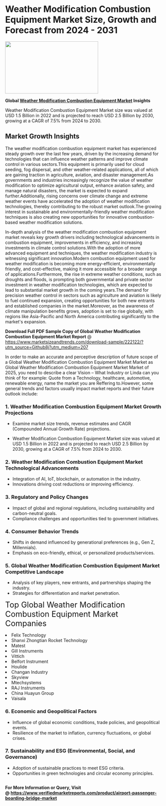 <H1>Weather Modification Combustion Equipment Market Size, Growth and Forecast from 2024 - 2031</H1><img class="aligncenter size-medium wp-image-584254" src="https://thirdeyenews.in/wp-content/uploads/2024/09/Global-Market-Research-300x168.jpeg" alt="" width="300" height="168" /><p><strong>Global&nbsp;<a href="https://www.marketsizeandtrends.com/download-sample/222122/?utm_source=Github8j?utm_medium=207">Weather Modification Combustion Equipment Market</a> Insights</strong></p><p>Weather Modification Combustion Equipment Market size was valued at USD 1.5 Billion in 2022 and is projected to reach USD 2.5 Billion by 2030, growing at a CAGR of 7.5% from 2024 to 2030.</p><p><h2>Market Growth Insights</h2> <p>The weather modification combustion equipment market has experienced steady growth over the last few years, driven by the increasing demand for technologies that can influence weather patterns and improve climate control in various sectors.This equipment is primarily used for cloud seeding, fog dispersal, and other weather-related applications, all of which are gaining traction in agriculture, aviation, and disaster management.As governments and industries increasingly recognize the value of weather modification to optimize agricultural output, enhance aviation safety, and manage natural disasters, the market is expected to expand further.Additionally, rising concerns over climate change and extreme weather events have accelerated the adoption of weather modification technologies, thereby contributing to the robust market outlook.The growing interest in sustainable and environmentally-friendly weather modification techniques is also creating new opportunities for innovative combustion-based weather modification solutions.</p> <p>In-depth analysis of the weather modification combustion equipment market reveals key growth drivers including technological advancements in combustion equipment, improvements in efficiency, and increasing investments in climate control solutions.With the adoption of more advanced equipment and techniques, the weather modification industry is witnessing significant innovation.Modern combustion equipment used for weather modification is becoming more energy-efficient, environmentally friendly, and cost-effective, making it more accessible for a broader range of applications.Furthermore, the rise in extreme weather conditions, such as droughts and floods, is prompting both governmental and private sector investment in weather modification technologies, which are expected to lead to substantial market growth in the coming years.The demand for precision weather control in sectors such as agriculture and aviation is likely to fuel continued expansion, creating opportunities for both new entrants and established companies in the market.Moreover, as the awareness of climate manipulation benefits grows, adoption is set to rise globally, with regions like Asia-Pacific and North America contributing significantly to the market's expansion.</p> <p><span class=""><strong>Download Full PDF Sample Copy of Global Weather Modification Combustion Equipment Market Report</strong> @ <a href="https://www.marketsizeandtrends.com/download-sample/222122/?utm_source=Github8j?utm_medium=207" target="_blank">https://www.marketsizeandtrends.com/download-sample/222122/?utm_source=Github8j?utm_medium=207</a></span></p><p>In order to make an accurate and perceptive description of future scope of a Global&nbsp;Weather Modification Combustion Equipment Market Market as Global&nbsp;Weather Modification Combustion Equipment Market Market of 2025, you need to describe a clear Vision &ndash; What Industry or Linda can you think of for example: Quote from a Technology, healthcare, automotive, renewable energy, name the market you are Reffering to.However, some general trends and factors usually impact market reports and their future outlook include:</p><h3>1.&nbsp;<strong>Weather Modification Combustion Equipment Market Growth Projections</strong></h3><ul><li>Examine market size trends, revenue estimates and CAGR (Compounded Annual Growth Rate) projections.</li><li><p>Weather Modification Combustion Equipment Market size was valued at USD 1.5 Billion in 2022 and is projected to reach USD 2.5 Billion by 2030, growing at a CAGR of 7.5% from 2024 to 2030.</p></li></ul><h3>2.&nbsp;<strong>Weather Modification Combustion Equipment Market Technological Advancements</strong></h3><ul><li>Integration of AI, IoT, blockchain, or automation in the industry.</li><li>Innovations driving cost reductions or improving efficiency.</li></ul><h3>3.&nbsp;<strong>Regulatory and Policy Changes</strong></h3><ul><li>Impact of global and regional regulations, including sustainability and carbon-neutral goals.</li><li>Compliance challenges and opportunities tied to government initiatives.</li></ul><h3>4.&nbsp;<strong>Consumer Behavior Trends</strong></h3><ul><li>Shifts in demand influenced by generational preferences (e.g., Gen Z, Millennials).</li><li>Emphasis on eco-friendly, ethical, or personalized products/services.</li></ul><h3>5.&nbsp;<strong>Global Weather Modification Combustion Equipment Market Competitive Landscape</strong></h3><ul><li>Analysis of key players, new entrants, and partnerships shaping the industry.</li><li>Strategies for differentiation and market penetration.</li></ul><p data-pm-slice="1 1 []"><span style="color: inherit; font-family: inherit; font-size: 25px;">Top Global Weather Modification Combustion Equipment Market Companies</span></p><div class="" data-test-id=""><p><li>Felix Technology</li><li> Shanxi Zhongtian Rocket Technology</li><li> Matest</li><li> Gill Instruments</li><li> Vittich</li><li> Belfort Instrument</li><li> Houlide</li><li> Changan Industry</li><li> Skyview</li><li> Mtechsystems</li><li> RAJ Instruments</li><li> China Huayun Group</li><li> Vaisala</li></p></div><h3>6.&nbsp;<strong>Economic and Geopolitical Factors</strong></h3><ul><li>Influence of global economic conditions, trade policies, and geopolitical events.</li><li>Resilience of the market to inflation, currency fluctuations, or global crises.</li></ul><h3>7.&nbsp;<strong>Sustainability and ESG (Environmental, Social, and Governance)</strong></h3><ul><li>Adoption of sustainable practices to meet ESG criteria.</li><li>Opportunities in green technologies and circular economy principles.</li></ul><h2><strong style="font-size: 14px;">For More Information or Query, Visit @&nbsp;</strong><a style="background-color: #ffffff; font-size: 14px;" href="https://www.marketsizeandtrends.com/report/weather-modification-combustion-equipment-market/" target="_blank">https://www.verifiedmarketreports.com/product/airport-passenger-boarding-bridge-market</a></h2>